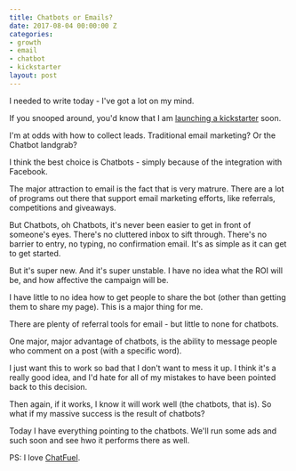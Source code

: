 ```yaml
---
title: Chatbots or Emails?
date: 2017-08-04 00:00:00 Z
categories:
- growth
- email
- chatbot
- kickstarter
layout: post
---
```


I needed to write today - I've got a lot on my mind.

If you snooped around, you'd know that I am [launching a kickstarter](https://blacklet.com) soon.

I'm at odds with how to collect leads. Traditional email marketing? Or the Chatbot landgrab?

I think the best choice is Chatbots - simply because of the integration with Facebook.

The major attraction to email is the fact that is very matrure. There are a lot of programs out there that 
support email marketing efforts, like referrals, competitions and giveaways. 

But Chatbots, oh Chatbots, it's never been easier to get in front of someone's eyes. There's no
cluttered inbox to sift through. There's no barrier to entry, no typing, no confirmation email. It's
as simple as it can get to get started.

But it's super new. And it's super unstable. I have no idea what the ROI will be, and how affective the campaign will be.

I have little to no idea how to get people to share the bot (other than getting them to share my page). This is a major thing for me.

There are plenty of referral tools for email - but little to none for chatbots. 

One major, major advantage of chatbots, is the ability to message people who comment on a post (with a specific word). 

I just want this to work so bad that I don't want to mess it up. I think it's a really good idea, and I'd hate for
all of my mistakes to have been pointed back to this decision.

Then again, if it works, I know it will work well (the chatbots, that is). So what if my massive success is the
result of chatbots?

Today I have everything pointing to the chatbots. We'll run some ads and such soon and see hwo it performs there as well.

PS: I love [ChatFuel](https://chatfuel.com).
